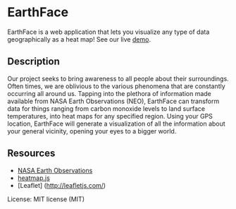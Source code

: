 EarthFace
=========

EarthFace is a web application that lets you visualize any type of data geographically as a heat map! See our live [demo](http://earthface.mybluemix.net/).

Description
-----------

Our project seeks to bring awareness to all people about their surroundings. Often times, we are oblivious to the various phenomena that are constantly occurring all around us. Tapping into the plethora of information made available from NASA Earth Observations (NEO), EarthFace can transform data for things ranging from carbon monoxide levels to land surface temperatures, into heat maps for any specified region. Using your GPS location, EarthFace will generate a visualization of all the information about your general vicinity, opening your eyes to a bigger world.

Resources
---------
 - [NASA Earth Observations](http://neo.sci.gsfc.nasa.gov/)
 - [heatmap.js](http://www.patrick-wied.at/static/heatmapjs/)
 - [Leaflet] (http://leafletjs.com/)

License: MIT license (MIT)
